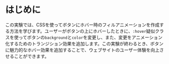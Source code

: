 # はじめに

この実験では、CSSを使ってボタンにホバー時のフィルアニメーションを作成する方法を学びます。ユーザーがボタンの上にホバーしたときに、`:hover`疑似クラスを使ってボタンの`background`と`color`を変更し、また、変更をアニメーション化するためのトランジション効果を追加します。この実験が終わるとき、ボタンに魅力的なホバー効果を追加することで、ウェブサイトのユーザー体験を向上させることができます。
